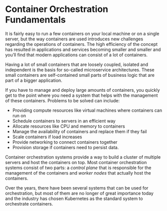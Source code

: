 # Container Orchestration Fundamentals

It is fairly easy to run a few containers on your local machine or on a single server, but the way containers are used introduces new challenges regarding the operations of containers. The high efficiency of the concept has resulted in applications and services becoming smaller and smaller and you’ll find that modern applications can consist of a lot of containers.

Having a lot of small containers that are loosely coupled, isolated and independent is the basis for so-called microservice architectures. These small containers are self-contained small parts of business logic that are part of a bigger application.

If you have to manage and deploy large amounts of containers, you quickly get to the point where you need a system that helps with the management of these containers. Problems to be solved can include:

-   Providing compute resources like virtual machines where containers can run on
-   Schedule containers to servers in an efficient way
-   Allocate resources like CPU and memory to containers
-   Manage the availability of containers and replace them if they fail
-   Scale containers if load increases
-   Provide networking to connect containers together
-   Provision storage if containers need to persist data.

Container orchestration systems provide a way to build a cluster of multiple servers and host the containers on top. Most container orchestration systems consist of two parts: a _control plane_ that is responsible for the management of the containers and _worker nodes_ that actually host the containers.

Over the years, there have been several systems that can be used for orchestration, but most of them are no longer of great importance today and the industry has chosen Kubernetes as the standard system to orchestrate containers.